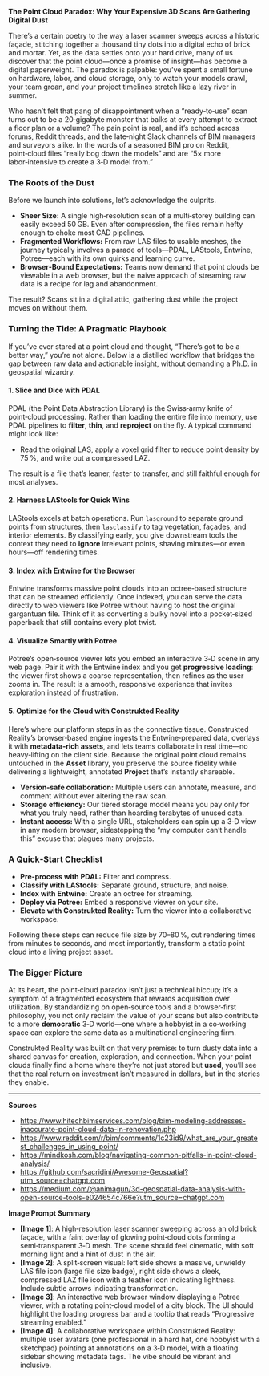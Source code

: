 **The Point Cloud Paradox: Why Your Expensive 3D Scans Are Gathering Digital Dust**

There’s a certain poetry to the way a laser scanner sweeps across a historic façade, stitching together a thousand tiny dots into a digital echo of brick and mortar. Yet, as the data settles onto your hard drive, many of us discover that the point cloud—once a promise of insight—has become a digital paperweight. The paradox is palpable: you’ve spent a small fortune on hardware, labor, and cloud storage, only to watch your models crawl, your team groan, and your project timelines stretch like a lazy river in summer.  

Who hasn’t felt that pang of disappointment when a “ready‑to‑use” scan turns out to be a 20‑gigabyte monster that balks at every attempt to extract a floor plan or a volume? The pain point is real, and it’s echoed across forums, Reddit threads, and the late‑night Slack channels of BIM managers and surveyors alike. In the words of a seasoned BIM pro on Reddit, point‑cloud files “really bog down the models” and are “5× more labor‑intensive to create a 3‑D model from.”  

### The Roots of the Dust

Before we launch into solutions, let’s acknowledge the culprits.  

- **Sheer Size:** A single high‑resolution scan of a multi‑storey building can easily exceed 50 GB. Even after compression, the files remain hefty enough to choke most CAD pipelines.  
- **Fragmented Workflows:** From raw LAS files to usable meshes, the journey typically involves a parade of tools—PDAL, LAStools, Entwine, Potree—each with its own quirks and learning curve.  
- **Browser‑Bound Expectations:** Teams now demand that point clouds be viewable in a web browser, but the naive approach of streaming raw data is a recipe for lag and abandonment.  

The result? Scans sit in a digital attic, gathering dust while the project moves on without them.  

### Turning the Tide: A Pragmatic Playbook

If you’ve ever stared at a point cloud and thought, “There’s got to be a better way,” you’re not alone. Below is a distilled workflow that bridges the gap between raw data and actionable insight, without demanding a Ph.D. in geospatial wizardry.

#### 1. Slice and Dice with PDAL  

PDAL (the Point Data Abstraction Library) is the Swiss‑army knife of point‑cloud processing. Rather than loading the entire file into memory, use PDAL pipelines to **filter**, **thin**, and **reproject** on the fly. A typical command might look like:  

- Read the original LAS, apply a voxel grid filter to reduce point density by 75 %, and write out a compressed LAZ.  

The result is a file that’s leaner, faster to transfer, and still faithful enough for most analyses.  

#### 2. Harness LAStools for Quick Wins  

LAStools excels at batch operations. Run `lasground` to separate ground points from structures, then `lasclassify` to tag vegetation, façades, and interior elements. By classifying early, you give downstream tools the context they need to **ignore** irrelevant points, shaving minutes—or even hours—off rendering times.  

#### 3. Index with Entwine for the Browser  

Entwine transforms massive point clouds into an octree‑based structure that can be streamed efficiently. Once indexed, you can serve the data directly to web viewers like Potree without having to host the original gargantuan file. Think of it as converting a bulky novel into a pocket‑sized paperback that still contains every plot twist.  

#### 4. Visualize Smartly with Potree  

Potree’s open‑source viewer lets you embed an interactive 3‑D scene in any web page. Pair it with the Entwine index and you get **progressive loading**: the viewer first shows a coarse representation, then refines as the user zooms in. The result is a smooth, responsive experience that invites exploration instead of frustration.  

#### 5. Optimize for the Cloud with Construkted Reality  

Here’s where our platform steps in as the connective tissue. Construkted Reality’s browser‑based engine ingests the Entwine‑prepared data, overlays it with **metadata‑rich assets**, and lets teams collaborate in real time—no heavy‑lifting on the client side. Because the original point cloud remains untouched in the **Asset** library, you preserve the source fidelity while delivering a lightweight, annotated **Project** that’s instantly shareable.  

- **Version‑safe collaboration:** Multiple users can annotate, measure, and comment without ever altering the raw scan.  
- **Storage efficiency:** Our tiered storage model means you pay only for what you truly need, rather than hoarding terabytes of unused data.  
- **Instant access:** With a single URL, stakeholders can spin up a 3‑D view in any modern browser, sidestepping the “my computer can’t handle this” excuse that plagues many projects.  

### A Quick‑Start Checklist  

- **Pre‑process with PDAL:** Filter and compress.  
- **Classify with LAStools:** Separate ground, structure, and noise.  
- **Index with Entwine:** Create an octree for streaming.  
- **Deploy via Potree:** Embed a responsive viewer on your site.  
- **Elevate with Construkted Reality:** Turn the viewer into a collaborative workspace.  

Following these steps can reduce file size by 70–80 %, cut rendering times from minutes to seconds, and most importantly, transform a static point cloud into a living project asset.  

### The Bigger Picture  

At its heart, the point‑cloud paradox isn’t just a technical hiccup; it’s a symptom of a fragmented ecosystem that rewards acquisition over utilization. By standardizing on open‑source tools and a browser‑first philosophy, you not only reclaim the value of your scans but also contribute to a more **democratic** 3‑D world—one where a hobbyist in a co‑working space can explore the same data as a multinational engineering firm.  

Construkted Reality was built on that very premise: to turn dusty data into a shared canvas for creation, exploration, and connection. When your point clouds finally find a home where they’re not just stored but **used**, you’ll see that the real return on investment isn’t measured in dollars, but in the stories they enable.  

---

**Sources**  

- https://www.hitechbimservices.com/blog/bim-modeling-addresses-inaccurate-point-cloud-data-in-renovation.php  
- https://www.reddit.com/r/bim/comments/1c23id9/what_are_your_greatest_challenges_in_using_point/  
- https://mindkosh.com/blog/navigating-common-pitfalls-in-point-cloud-analysis/  
- https://github.com/sacridini/Awesome-Geospatial?utm_source=chatgpt.com  
- https://medium.com/@animagun/3d-geospatial-data-analysis-with-open-source-tools-e024654c766e?utm_source=chatgpt.com  

**Image Prompt Summary**  

- **[Image 1]**: A high‑resolution laser scanner sweeping across an old brick façade, with a faint overlay of glowing point‑cloud dots forming a semi‑transparent 3‑D mesh. The scene should feel cinematic, with soft morning light and a hint of dust in the air.  
- **[Image 2]**: A split‑screen visual: left side shows a massive, unwieldy LAS file icon (large file size badge), right side shows a sleek, compressed LAZ file icon with a feather icon indicating lightness. Include subtle arrows indicating transformation.  
- **[Image 3]**: An interactive web browser window displaying a Potree viewer, with a rotating point‑cloud model of a city block. The UI should highlight the loading progress bar and a tooltip that reads “Progressive streaming enabled.”  
- **[Image 4]**: A collaborative workspace within Construkted Reality: multiple user avatars (one professional in a hard hat, one hobbyist with a sketchpad) pointing at annotations on a 3‑D model, with a floating sidebar showing metadata tags. The vibe should be vibrant and inclusive.  
